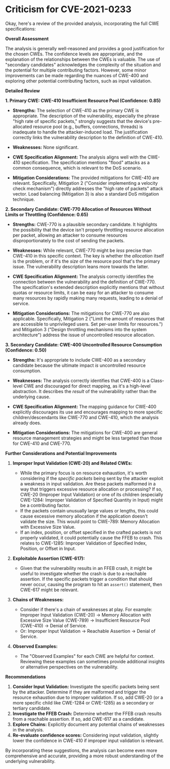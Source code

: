 # Criticism for CVE-2021-0233

Okay, here's a review of the provided analysis, incorporating the full CWE specifications:

**Overall Assessment**

The analysis is generally well-reasoned and provides a good justification for the chosen CWEs. The confidence levels are appropriate, and the explanation of the relationships between the CWEs is valuable. The use of "secondary candidates" acknowledges the complexity of the situation and the potential for multiple contributing factors.  However, some minor improvements can be made regarding the nuances of CWE-400 and exploring other potential contributing factors, such as input validation.

**Detailed Review**

**1. Primary CWE: CWE-410 Insufficient Resource Pool (Confidence: 0.85)**

*   **Strengths:** The selection of CWE-410 as the primary CWE is appropriate. The description of the vulnerability, especially the phrase "high rate of specific packets," strongly suggests that the device's pre-allocated resource pool (e.g., buffers, connections, threads) is inadequate to handle the attacker-induced load. The justification correctly links the vulnerability description to the definition of CWE-410.

*   **Weaknesses:** None significant.

*   **CWE Specification Alignment:** The analysis aligns well with the CWE-410 specification. The specification mentions "flood" attacks as a common consequence, which is relevant to the DoS scenario.

*   **Mitigation Considerations:** The provided mitigations for CWE-410 are relevant.  Specifically, Mitigation 2 ("Consider implementing a velocity check mechanism") directly addresses the "high rate of packets" attack vector. Load balancing (Mitigation 3) is also a standard DoS mitigation technique.

**2. Secondary Candidate: CWE-770 Allocation of Resources Without Limits or Throttling (Confidence: 0.65)**

*   **Strengths:** CWE-770 is a plausible secondary candidate. It highlights the possibility that the device isn't properly throttling resource allocation per packet, allowing an attacker to consume resources disproportionately to the cost of sending the packets.

*   **Weaknesses:** While relevant, CWE-770 might be *less* precise than CWE-410 in this specific context.  The key is whether the *allocation* itself is the problem, or if it's the *size* of the resource pool that's the primary issue. The vulnerability description leans more towards the latter.

*   **CWE Specification Alignment:** The analysis correctly identifies the connection between the vulnerability and the definition of CWE-770. The specification's extended description explicitly mentions that without quotas or resource limits, it can be easy for an attacker to consume many resources by rapidly making many requests, leading to a denial of service.

*   **Mitigation Considerations:** The mitigations for CWE-770 are also applicable. Specifically, Mitigation 2 ("Limit the amount of resources that are accessible to unprivileged users. Set per-user limits for resources.") and Mitigation 3 ("Design throttling mechanisms into the system architecture") address the issue of uncontrolled resource allocation.

**3. Secondary Candidate: CWE-400 Uncontrolled Resource Consumption (Confidence: 0.50)**

*   **Strengths:** It's appropriate to include CWE-400 as a secondary candidate because the ultimate impact *is* uncontrolled resource consumption.

*   **Weaknesses:** The analysis correctly identifies that CWE-400 is a Class-level CWE and discouraged for direct mapping, as it's a high-level abstraction. It describes the *result* of the vulnerability rather than the underlying cause.

*   **CWE Specification Alignment:** The mapping guidance for CWE-400 explicitly discourages its use and encourages mapping to more specific children/descendants like CWE-770 and CWE-410, which the analysis already does.

*   **Mitigation Considerations:** The mitigations for CWE-400 are general resource management strategies and might be less targeted than those for CWE-410 and CWE-770.

**Further Considerations and Potential Improvements**

1.  **Improper Input Validation (CWE-20) and Related CWEs:**

    *   While the primary focus is on resource exhaustion, it's worth considering if the *specific packets* being sent by the attacker exploit a weakness in input validation. Are these packets malformed in a way that triggers excessive resource allocation or processing? If so, CWE-20 (Improper Input Validation) or one of its children (especially CWE-1284: Improper Validation of Specified Quantity in Input) might be a contributing factor.
    *   If the packets contain unusually large values or lengths, this could cause excessive memory allocation if the application doesn't validate the size. This would point to CWE-789: Memory Allocation with Excessive Size Value.
    *   If an index, position, or offset specified in the crafted packets is not properly validated, it could potentially cause the FFEB to crash. This relates to CWE-1285: Improper Validation of Specified Index, Position, or Offset in Input.

2.  **Exploitable Assertion (CWE-617):**

    *   Given that the vulnerability results in an FFEB crash, it might be useful to investigate whether the crash is due to a reachable assertion. If the specific packets trigger a condition that should never occur, causing the program to hit an `assert()` statement, then CWE-617 might be relevant.

3.  **Chains of Weaknesses:**

    *   Consider if there's a chain of weaknesses at play. For example: Improper Input Validation (CWE-20) -> Memory Allocation with Excessive Size Value (CWE-789) -> Insufficient Resource Pool (CWE-410) -> Denial of Service.
    *   Or: Improper Input Validation -> Reachable Assertion -> Denial of Service.

4.  **Observed Examples:**

    *   The "Observed Examples" for each CWE are helpful for context.  Reviewing these examples can sometimes provide additional insights or alternative perspectives on the vulnerability.

**Recommendations**

1.  **Consider Input Validation:** Investigate the specific packets being sent by the attacker. Determine if they are malformed and trigger the resource exhaustion due to improper validation. If so, add CWE-20 (or a more specific child like CWE-1284 or CWE-1285) as a secondary or tertiary candidate.
2.  **Investigate the FFEB Crash:** Determine whether the FFEB crash results from a reachable assertion. If so, add CWE-617 as a candidate.
3.  **Explore Chains:** Explicitly document any potential chains of weaknesses in the analysis.
4.  **Re-evaluate confidence scores:** Considering input validation, slightly lower the confidence in CWE-410 if improper input validation is relevant.

By incorporating these suggestions, the analysis can become even more comprehensive and accurate, providing a more robust understanding of the underlying vulnerability.